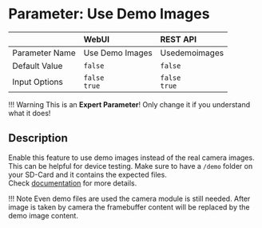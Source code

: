 # Parameter: Use Demo Images

|                   | WebUI               | REST API
|:---               |:---                 |:----
| Parameter Name    | Use Demo Images     | Usedemoimages
| Default Value     | `false`             | `false`
| Input Options     | `false`<br>`true`   | `false`<br>`true` 


!!! Warning
    This is an **Expert Parameter**! Only change it if you understand what it does!  


## Description

Enable this feature to use demo images instead of the real camera images.
This can be helpful for device testing. Make sure to have a `/demo` folder 
on your SD-Card and it contains the expected files.<br>
Check [documentation](https://jomjol.github.io/AI-on-the-edge-device-docs/Demo-Mode)
for more details. 


!!! Note
    Even demo files are used the camera module is still needed. After image is taken
    by camera the framebuffer content will be replaced by the demo image content.
